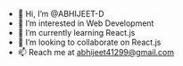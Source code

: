 - 👋 Hi, I’m @ABHIJEET-D
- 👀 I’m interested in Web Development
- 🌱 I’m currently learning React.js
- 💞️ I’m looking to collaborate on React.js
- 📫 Reach me at abhijeet41299@gmail.com

<!---
ABHIJEET-D/ABHIJEET-D is a ✨ special ✨ repository because its `README.md` (this file) appears on your GitHub profile.
You can click the Preview link to take a look at your changes.
--->
